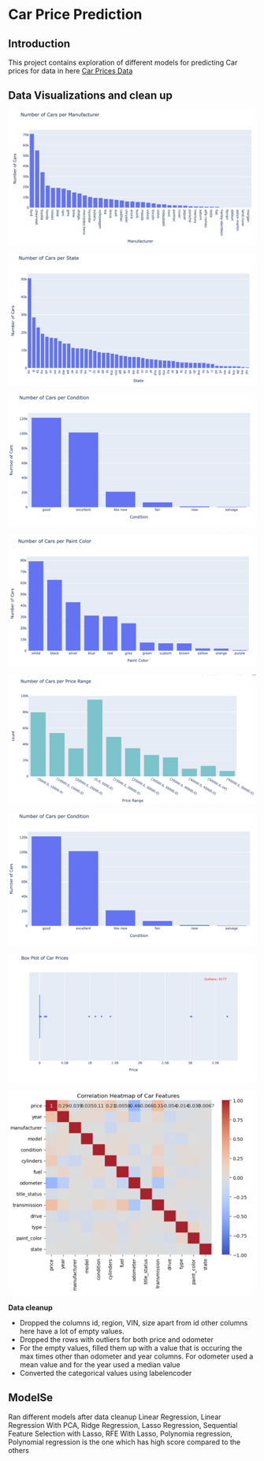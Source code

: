 # Car Price Prediction

## Introduction
This project contains exploration of different models for predicting Car prices for data in here [Car Prices Data](data/vehicles.csv)

## Data Visualizations and clean up

![Cars per Manufacturer](images/Manufacturer.png)

![Cars per State](images/State.png)

![Cars per Condition](images/Condition.png)

![Cars per Paint color](images/Color.png)

![Cars per Price Range](images/PriceRange.png)

![Cars per Condition](images/Condition.png)

![Car Price Outliers](images/CarPriceOutliers.png)

![Correlation heatmap](images/Heatplot.png)

**Data cleanup**

- Dropped the columns id, region, VIN, size apart from id other columns here have a lot of empty values.
- Dropped the rows with outliers for both price and odometer
- For the empty values, filled them up with a value that is occuring the max times other than odometer and year columns. For odometer used a mean value and for the year used a median value
- Converted the categorical values using labelencoder

## ModelSe

Ran different models after data cleanup Linear Regression, Linear Regression With PCA, Ridge Regression, Lasso Regression, Sequential Feature Selection with Lasso, RFE With Lasso, Polynomia regression, Polynomial regression is the one which has high score compared to the others

